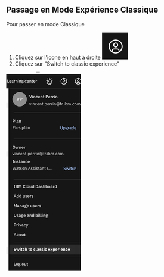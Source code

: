 ## Passage en Mode Expérience Classique

Pour passer en mode Classique

1. Cliquez sur l'icone en haut à droite ![image_experience](/images/icon.png)
2. Cliquez sur "Switch to classic experience"

![image_experience](/images/experience.png)

